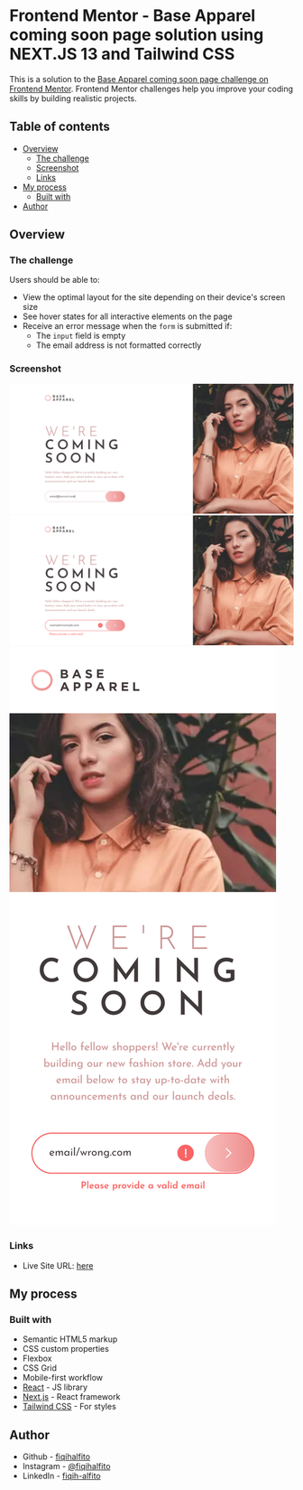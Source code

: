 # Frontend Mentor - Base Apparel coming soon page solution using NEXT.JS 13 and Tailwind CSS

This is a solution to the [Base Apparel coming soon page challenge on Frontend Mentor](https://www.frontendmentor.io/challenges/base-apparel-coming-soon-page-5d46b47f8db8a7063f9331a0). Frontend Mentor challenges help you improve your coding skills by building realistic projects. 

## Table of contents

- [Overview](#overview)
  - [The challenge](#the-challenge)
  - [Screenshot](#screenshot)
  - [Links](#links)
- [My process](#my-process)
  - [Built with](#built-with)
- [Author](#author)

## Overview

### The challenge

Users should be able to:

- View the optimal layout for the site depending on their device's screen size
- See hover states for all interactive elements on the page
- Receive an error message when the `form` is submitted if:
  - The `input` field is empty
  - The email address is not formatted correctly

### Screenshot

![](./screenshot/desktop-correct.png)
![](./screenshot/desktop-invalid.png)
![](./screenshot/mobile.png)

### Links

- Live Site URL: [here]()

## My process

### Built with

- Semantic HTML5 markup
- CSS custom properties
- Flexbox
- CSS Grid
- Mobile-first workflow
- [React](https://reactjs.org/) - JS library
- [Next.js](https://nextjs.org/) - React framework
- [Tailwind CSS](https://tailwindcss.com/) - For styles

## Author

- Github - [fiqihalfito](https://www.github.com/fiqihalfito)
- Instagram - [@fiqihalfito](https://www.instagram.com/fiqihalfito)
- LinkedIn - [fiqih-alfito](https://www.linkedin.com/in/fiqih-alfito)
